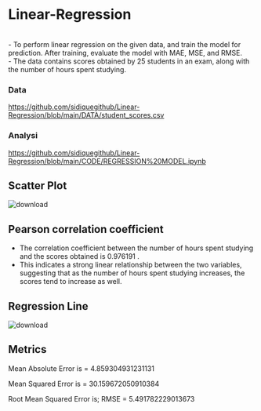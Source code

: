 # Linear-Regression
<br>
- To perform linear regression on the given data, and train the model for prediction. After training, evaluate the model with MAE, MSE, and RMSE. 
<br>
- The data contains scores obtained by 25 students in an exam, along with the number of hours spent studying. 

### Data
https://github.com/sidiquegithub/Linear-Regression/blob/main/DATA/student_scores.csv

### Analysi
https://github.com/sidiquegithub/Linear-Regression/blob/main/CODE/REGRESSION%20MODEL.ipynb

## Scatter Plot 
![download](https://github.com/sidiquegithub/Linear-Regression/assets/110783832/fee20aed-aa3b-4d7e-93d4-ed0cce877135)

## Pearson correlation coefficient

- The correlation coefficient between the number of hours spent studying and the scores obtained is 0.976191 . 
- This indicates a strong linear relationship between the two variables, suggesting that as the number of hours spent studying increases, the scores tend to increase as well.


## Regression Line

![download](https://github.com/sidiquegithub/Linear-Regression/assets/110783832/22c7e401-9645-4280-9319-25384bedd7c2)

## Metrics


Mean Absolute Error is =  4.859304931231131

Mean Squared Error is =  30.159672050910384

Root Mean Squared Error is; RMSE =  5.491782229013673
